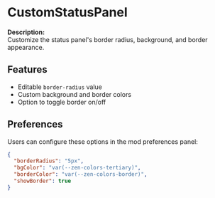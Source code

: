 # CustomStatusPanel

**Description:**  
Customize the status panel's border radius, background, and border appearance.

## Features

- Editable `border-radius` value
- Custom background and border colors
- Option to toggle border on/off

## Preferences

Users can configure these options in the mod preferences panel:

```json
{
  "borderRadius": "5px",
  "bgColor": "var(--zen-colors-tertiary)",
  "borderColor": "var(--zen-colors-border)",
  "showBorder": true
}